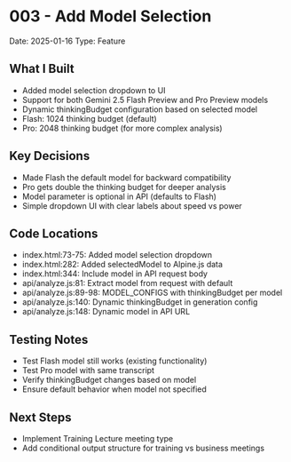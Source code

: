 # 003 - Add Model Selection
Date: 2025-01-16
Type: Feature

## What I Built
- Added model selection dropdown to UI
- Support for both Gemini 2.5 Flash Preview and Pro Preview models
- Dynamic thinkingBudget configuration based on selected model
- Flash: 1024 thinking budget (default)
- Pro: 2048 thinking budget (for more complex analysis)

## Key Decisions
- Made Flash the default model for backward compatibility
- Pro gets double the thinking budget for deeper analysis
- Model parameter is optional in API (defaults to Flash)
- Simple dropdown UI with clear labels about speed vs power

## Code Locations
- index.html:73-75: Added model selection dropdown
- index.html:282: Added selectedModel to Alpine.js data
- index.html:344: Include model in API request body
- api/analyze.js:81: Extract model from request with default
- api/analyze.js:89-98: MODEL_CONFIGS with thinkingBudget per model
- api/analyze.js:140: Dynamic thinkingBudget in generation config
- api/analyze.js:148: Dynamic model in API URL

## Testing Notes
- Test Flash model still works (existing functionality)
- Test Pro model with same transcript
- Verify thinkingBudget changes based on model
- Ensure default behavior when model not specified

## Next Steps
- Implement Training Lecture meeting type
- Add conditional output structure for training vs business meetings